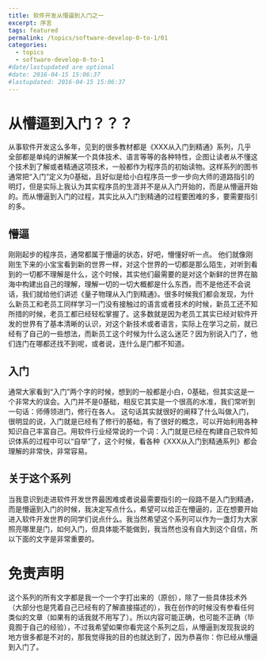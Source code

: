 ```yaml
---
title: 软件开发从懵逼到入门之一
excerpt: 序言
tags: featured
permalink: /topics/software-develop-0-to-1/01
categories:
  - topics
  - software-develop-0-to-1
#date/lastupdated are optional
#date: 2016-04-15 15:06:37
#lastupdated: 2016-04-15 15:06:37
---
```


# 从懵逼到入门？？？ #

从事软件开发这么多年，见到的很多教材都是《XXX从入门到精通》系列，几乎全部都是单纯的讲解某一个具体技术、语言等等的各种特性，企图让读者从不懂这个技术到了解或者精通这项技术，一般都作为程序员的初始读物。这样系列的图书通常把“入门”定义为0基础，且好似是给小白程序员一步一步向大师的道路指引的明灯，但是实际上我认为其实程序员的生涯并不是从入门开始的，而是从懵逼开始的。而从懵逼到入门的过程，其实比从入门到精通的过程要困难的多，要需要指引的多。

## 懵逼 ##

刚刚起步的程序员，通常都属于懵逼的状态，好吧，懵懂好听一点。 他们就像刚刚生下来的小宝宝看到新的世界一样，对这个世界的一切都是那么陌生，对听到看到的一切都不理解是什么，这个时候，其实他们最需要的是对这个新鲜的世界在脑海中构建出自己的理解，理解一切的一切大概都是什么东西，而不是他还不会说话，我们就给他们讲述《量子物理从入门到精通》。很多时候我们都会发现，为什么新员工和老员工同样学习一门没有接触过的语言或者技术的时候，新员工还不知所措的时候，老员工都已经轻松掌握了。这多数就是因为老员工其实已经对软件开发的世界有了基本清晰的认识，对这个新技术或者语言，实际上在学习之前，就已经有了自己的一些想法，而新员工这个时候为什么这么迷茫？因为别说入门了，他们连门在哪都还找不到呢，或者说，连什么是门都不知道。

## 入门 ##

通常大家看到“入门”两个字的时候，想到的一般都是小白，0基础，但其实这是一个非常大的误会。入门并不是0基础，相反它其实是一个很高的水准，我们常听到一句话：师傅领进门，修行在各人。 这句话其实就很好的阐释了什么叫做入门，很明显的说，入门就是已经有了修行的基础，有了很好的概念，可以开始利用各种知识自己丰富自己。用软件行业经常说的一个词：入门就是已经在构建自己软件知识体系的过程中可以“自举”了，这个时候，看各种《XXX从入门到精通系列》都会理解的非常快，非常容易。

## 关于这个系列 ##

当我意识到走进软件开发世界最困难或者说最需要指引的一段路不是入门到精通，而是懵逼到入门的时候，我决定写点什么，希望可以给正在懵逼的，正在想要开始进入软件开发世界的同学们说点什么。我当然希望这个系列可以作为一盏灯为大家照亮哪里是门，如何入门，但具体能不能做到，我当然也没有自大到这个自信，所以下面的文字是非常重要的。

# 免责声明 #

这个系列的所有文字都是我一个一个字打出来的（原创），除了一些具体技术外（大部分也是凭着自己已经有的了解直接描述的），我在创作的时候没有参看任何类似的文章（如果有的话我就不用写了）。所以内容可能正确，也可能不正确（毕竟囿于自己的经验），不过我希望如果你看完这个系列之后，从懵逼到发现我说的地方很多都是不对的，那我觉得我的目的也就达到了，因为恭喜你：你已经从懵逼到入门了。
